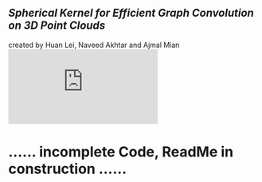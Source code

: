 ## *Spherical Kernel for Efficient Graph Convolution on 3D Point Clouds*
created by Huan Lei, Naveed Akhtar and Ajmal Mian
![alt text](https://github.com/hlei-ziyan/SPH3D-GCN/image/intro_arch.pdf)
# ...... incomplete Code, ReadMe in construction ......

